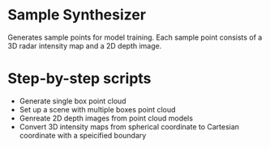 # Sample Synthesizer
Generates sample points for model training. Each sample point consists of a 3D radar intensity map and a 2D depth image. 

# Step-by-step scripts
- Generate single box point cloud
- Set up a scene with multiple boxes point cloud
- Genreate 2D depth images from point cloud models
- Convert 3D intensity maps from spherical coordinate to Cartesian coordinate with a speicified boundary 


